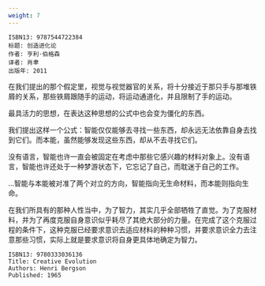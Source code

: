 ```yaml
---
weight: 7
---
```


```
ISBN13: 9787544722384
标题: 创造进化论
作者: 亨利·伯格森
译者: 肖聿
出版年: 2011
```

在我们提出的那个假定里，视觉与视觉器官的关系，将十分接近于那只手与那堆铁屑的关系，那些铁屑跟随手的运动，将运动通道化，并且限制了手的运动。

最具活力的思想，在表达这种思想的公式中也会变为僵化的东西。

我们提出这样一个公式：智能仅仅能够去寻找一些东西，却永远无法依靠自身去找到它们。而本能，虽然能够发现这些东西，却从不去寻找它们。

没有语言，智能也许一直会被固定在考虑中那些它感兴趣的材料对象上。没有语言，智能也许还处于一种梦游状态下，它忘记了自己，而耽迷于自己的工作。

…智能与本能被对准了两个对立的方向，智能指向无生命材料，而本能则指向生命。

在我们所具有的那种人性当中，为了智力，其实几乎全部牺牲了直觉。为了克服材料，并为了再度克服自身意识似乎耗尽了其绝大部分的力量。在完成了这个克服过程的条件下，这种克服已经要求意识去适应材料的种种习惯，并要求意识全力去注意那些习惯，实际上就是要求意识将自身更具体地确定为智力。

```
ISBN13: 9780333036136
Title: Creative Evolution
Authors: Henri Bergson
Published: 1965
```